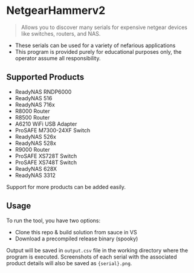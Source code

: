 # NetgearHammerv2

> Allows you to discover many serials for expensive netgear devices like switches, routers, and NAS.

- These serials can be used for a variety of nefarious applications
- This program is provided purely for educational purposes only, the operator assume all responsibility.

## Supported Products

- ReadyNAS RNDP6000
- ReadyNAS 516
- ReadyNAS 716x
- R8000 Router
- R8500 Router
- A6210 WiFi USB Adapter
- ProSAFE M7300-24XF Switch
- ReadyNAS 526x
- ReadyNAS 528x
- R9000 Router
- ProSAFE XS728T Switch
- ProSAFE XS748T Switch
- ReadyNAS 628X
- ReadyNAS 3312

Support for more products can be added easily.

## Usage

To run the tool, you have two options:
- Clone this repo & build solution from sauce in VS
- Download a precompiled release binary (spooky)

Output will be saved in `output.csv` file in the working directory where the program is executed. Screenshots of each serial with the associated product details will also be saved as `{serial}.png`.

